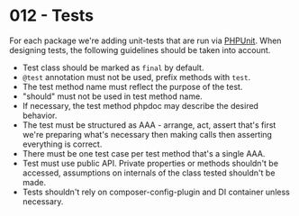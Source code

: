 # 012 - Tests

For each package we're adding unit-tests that are run via [PHPUnit](https://phpunit.de/).
When designing tests, the following guidelines should be taken into account.

- Test class should be marked as `final` by default.
- `@test` annotation must not be used, prefix methods with `test`.
- The test method name must reflect the purpose of the test.
- "should" must not be used in test method name.
- If necessary, the test method phpdoc may describe the desired behavior.
- The test must be structured as AAA - arrange, act, assert that's first we're preparing what's necessary then making calls
  then asserting everything is correct.
- There must be one test case per test method that's a single AAA.
- Test must use public API.
  Private properties or methods shouldn't be accessed, assumptions on internals
  of the class tested shouldn't be made.
- Tests shouldn't rely on composer-config-plugin and DI container unless necessary.
